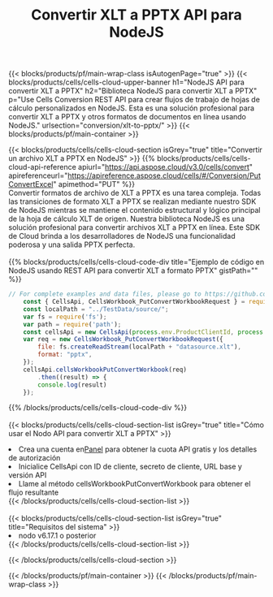﻿---
title:  Convertir XLT a PPTX API para NodeJS
description:  API y SDK en la nube para Microsoft Excel y OpenOffice Calc. Convierta la hoja de cálculo a otro archivo de formato.
url: /sv/nodejs/conversion/xlt-to-pptx/
---
{{< blocks/products/pf/main-wrap-class isAutogenPage="true" >}}
{{< blocks/products/cells/cells-cloud-upper-banner h1="NodeJS API para convertir XLT a PPTX" h2="Biblioteca NodeJS para convertir XLT a PPTX" p="Use Cells Conversion REST API para crear flujos de trabajo de hojas de cálculo personalizados en NodeJS. Esta es una solución profesional para convertir XLT a PPTX y otros formatos de documentos en línea usando NodeJS." urlsection="conversion/xlt-to-pptx/" >}}
{{< blocks/products/pf/main-container >}}

{{< blocks/products/cells/cells-cloud-section isGrey="true" title="Convertir un archivo XLT a PPTX en NodeJS" >}}
{{% blocks/products/cells/cells-cloud-api-reference apiurl="https://api.aspose.cloud/v3.0/cells/convert" apireferenceurl="https://apireference.aspose.cloud/cells/#/Conversion/PutConvertExcel" apimethod="PUT" %}}
<br/>
Convertir formatos de archivo de XLT a PPTX es una tarea compleja. Todas las transiciones de formato XLT a PPTX se realizan mediante nuestro SDK de NodeJS mientras se mantiene el contenido estructural y lógico principal de la hoja de cálculo XLT de origen. Nuestra biblioteca NodeJS es una solución profesional para convertir archivos XLT a PPTX en línea. Este SDK de Cloud brinda a los desarrolladores de NodeJS una funcionalidad poderosa y una salida PPTX perfecta.
<br/>
<br/>
{{% blocks/products/cells/cells-cloud-code-div title="Ejemplo de código en NodeJS usando REST API para convertir XLT a formato PPTX" gistPath="" %}}
 
```js
// For complete examples and data files, please go to https://github.com/aspose-cells-cloud/aspose-cells-cloud-node/
    const { CellsApi, CellsWorkbook_PutConvertWorkbookRequest } = require("asposecellscloud");
    const localPath = "../TestData/source/";
    var fs = require('fs');
    var path = require('path');
    const cellsApi = new CellsApi(process.env.ProductClientId, process.env.ProductClientSecret);
    var req = new CellsWorkbook_PutConvertWorkbookRequest({
        file: fs.createReadStream(localPath + "datasource.xlt"),
        format: "pptx",
    });
    cellsApi.cellsWorkbookPutConvertWorkbook(req)
        .then((result) => {
        console.log(result)
    });
```
 
{{% /blocks/products/cells/cells-cloud-code-div %}}
<br/>
<br/>
{{< blocks/products/cells/cells-cloud-section-list isGrey="true" title="Cómo usar el Nodo API para convertir XLT a PPTX" >}}
<li> Crea una cuenta en<a href="https://dashboard.aspose.cloud/">Panel</a> para obtener la cuota API gratis y los detalles de autorización</li>
<li>Inicialice CellsApi con ID de cliente, secreto de cliente, URL base y versión API</li>
<li>Llame al método cellsWorkbookPutConvertWorkbook para obtener el flujo resultante</li>
{{< /blocks/products/cells/cells-cloud-section-list >}}
<br/>
<br/>
{{< blocks/products/cells/cells-cloud-section-list isGrey="true" title="Requisitos del sistema" >}}
<li>nodo v6.17.1 o posterior</li>
{{< /blocks/products/cells/cells-cloud-section-list >}}

{{< /blocks/products/cells/cells-cloud-section >}}

{{< /blocks/products/pf/main-container >}}
{{< /blocks/products/pf/main-wrap-class >}}
